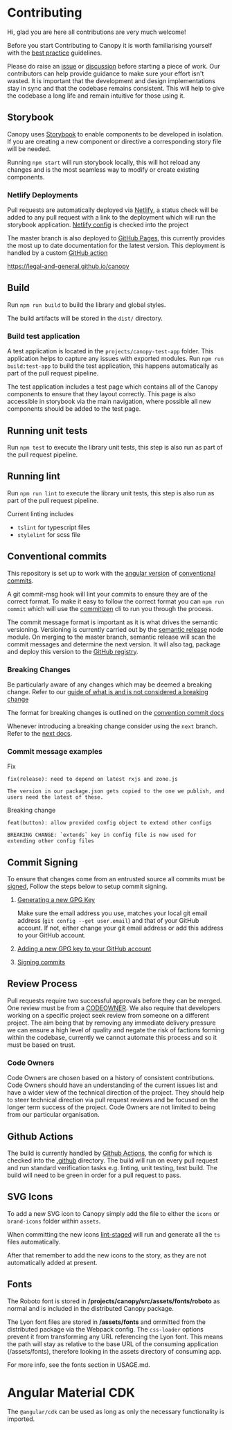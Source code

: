 # Contributing

Hi, glad you are here all contributions are very much welcome!

Before you start Contributing to Canopy it is worth familiarising yourself with the [best practice](./BEST_PRACTICE.md) guidelines.

Please do raise an [issue](https://github.com/Legal-and-General/canopy/issues) or [discussion](https://github.com/Legal-and-General/canopy/discussions) before starting a piece of work. Our contributors can help provide guidance to make sure your effort isn't wasted. It is important that the development and design implementations stay in sync and that the codebase remains consistent. This will help to give the codebase a long life and remain intuitive for those using it.

## Storybook

Canopy uses [Storybook](https://storybook.js.org/) to enable components to be developed in isolation. If you are creating a new component or directive a corresponding story file will be needed.

Running `npm start` will run storybook locally, this will hot reload any changes and is the most seamless way to modify or create existing components.

### Netlify Deployments

Pull requests are automatically deployed via [Netlify](https://netlify.com), a status check will be added to any pull request with a link to the deployment which will run the storybook application. [Netlify config](../netlify.toml) is checked into the project

The master branch is also deployed to [GitHub Pages](https://pages.github.com/), this currently provides the most up to date documentation for the latest version. This deployment is handled by a custom [GitHub action](../.github/actions/gh-pages-storybook)

https://legal-and-general.github.io/canopy

## Build

Run `npm run build` to build the library and global styles.

The build artifacts will be stored in the `dist/` directory.

### Build test application

A test application is located in the `projects/canopy-test-app` folder. This application helps to capture any issues with exported modules. Run `npm run build:test-app` to build the test application, this happens automatically as part of the pull request pipeline.

The test application includes a test page which contains all of the Canopy components to ensure that they layout correctly. This page is also accessible in storybook via the main navigation, where possible all new components should be added to the test page.

## Running unit tests

Run `npm test` to execute the library unit tests, this step is also run as part of the pull request pipeline.

## Running lint

Run `npm run lint` to execute the library unit tests, this step is also run as part of the pull request pipeline.

Current linting includes

- `tslint` for typescript files
- `stylelint` for scss file

## Conventional commits

This repository is set up to work with the [angular version](https://github.com/angular/angular/blob/master/CONTRIBUTING.md#-commit-message-guidelines) of [conventional commits](https://www.conventionalcommits.org).

A git commit-msg hook will lint your commits to ensure they are of the correct format. To make it easy to follow the correct format you can `npm run commit` which will use the [commitizen](https://github.com/commitizen/cz-cli) cli to run you through the process.

The commit message format is important as it is what drives the semantic versioning. Versioning is currently carried out by the [semantic release](https://semantic-release.gitbook.io/) node module. On merging to the master branch, semantic release will scan the commit messages and determine the next version. It will also tag, package and deploy this version to the [GitHub registry](https://github.com/features/package-registry).

### Breaking Changes

Be particularly aware of any changes which may be deemed a breaking change. Refer to our [guide of what is and is not considered a breaking change](./BREAKING_CHANGES.md)

The format for breaking changes is outlined on the [convention commit docs](https://www.conventionalcommits.org/en/v1.0.0-beta.2/#commit-message-with-description-and-breaking-change-in-body)

Whenever introducing a breaking change consider using the `next` branch. Refer to the [next docs](./NEXT_BRANCH.md).

### Commit message examples

Fix

```
fix(release): need to depend on latest rxjs and zone.js

The version in our package.json gets copied to the one we publish, and users need the latest of these.
```

Breaking change

```
feat(button): allow provided config object to extend other configs

BREAKING CHANGE: `extends` key in config file is now used for extending other config files
```

## Commit Signing

To ensure that changes come from an entrusted source all commits must be [signed](https://help.github.com/en/articles/about-commit-signature-verification), Follow the steps below to setup commit signing.

1. [Generating a new GPG Key](https://help.github.com/en/articles/generating-a-new-gpg-key)

   Make sure the email address you use, matches your local git email address (`git config --get user.email`) and that of your GitHub account. If not, either change your git email address or add this address to your GitHub account.

2. [Adding a new GPG key to your GitHub account](https://help.github.com/en/articles/adding-a-new-gpg-key-to-your-github-account)
3. [Signing commits](https://help.github.com/en/articles/signing-commits)

## Review Process

Pull requests require two successful approvals before they can be merged. One review must be from a [CODEOWNER](./.github/CODEOWNERS). We also require that developers working on a specific project seek review from someone on a different project. The aim being that by removing any immediate delivery pressure we can ensure a high level of quality and negate the risk of factions forming within the codebase, currently we cannot automate this process and so it must be based on trust.

### Code Owners

Code Owners are chosen based on a history of consistent contributions. Code Owners should have an understanding of the current issues list and have a wider view of the technical direction of the project. They should help to steer technical direction via pull request reviews and be focused on the longer term success of the project. Code Owners are not limited to being from our particular organisation.

## Github Actions

The build is currently handled by [Github Actions](https://help.github.com/en/actions), the config for which is checked into the [.github](./.github) directory. The build will run on every pull request and run standard verification tasks e.g. linting, unit testing, test build. The build will need to be green in order for a pull request to pass.

## SVG Icons

To add a new SVG icon to Canopy simply add the file to either the `icons` or `brand-icons` folder within `assets`.

When committing the new icons [lint-staged](https://github.com/okonet/lint-staged) will run and generate all the `ts` files automatically.

After that remember to add the new icons to the story, as they are not automatically added at present.


## Fonts

The Roboto font is stored in **/projects/canopy/src/assets/fonts/roboto** as normal and is included in the distributed Canopy package.

The Lyon font files are stored in **/assets/fonts** and ommitted from the distributed package via the Webpack config. The `css-loader` options prevent it from transforming any URL referencing the Lyon font. This means the path will stay as relative to the base URL of the consuming application (/assets/fonts), therefore looking in the assets directory of consuming app.

For more info, see the fonts section in USAGE.md.

# Angular Material CDK
The `@angular/cdk` can be used as long as only the necessary functionality is imported. 
